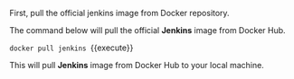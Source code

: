 First, pull the official jenkins image from Docker repository.

The command below will pull the official **Jenkins** image from Docker Hub.

`docker pull jenkins
`{{execute}}


This will pull **Jenkins** image from Docker Hub to your local machine.
